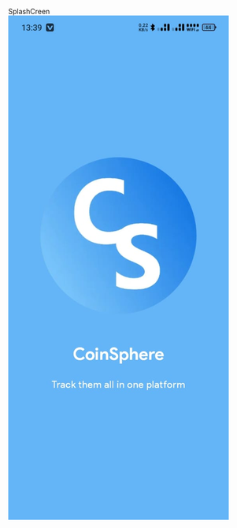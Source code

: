 SplashCreen
![Image_Alt](https://github.com/Dev-Micah/CoinSphere/blob/34450ea1fade3699c5364f4f88a2a79c5f0fe4f0/SplashScreen.jpg)
